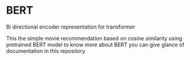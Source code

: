 # BERT
Bi directional encoder representation for transformer

This the simple movie recommendation based on cosine similarity using pretrained BERT model to know more about BERT you can give glance of documentation in this repository
